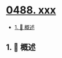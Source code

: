 # [0488. xxx](https://github.com/Tdahuyou/TNotes.leetcode/tree/main/notes/0488.%20xxx)

<!-- region:toc -->

- [1. 📝 概述](#1--概述)

<!-- endregion:toc -->

## 1. 📝 概述
